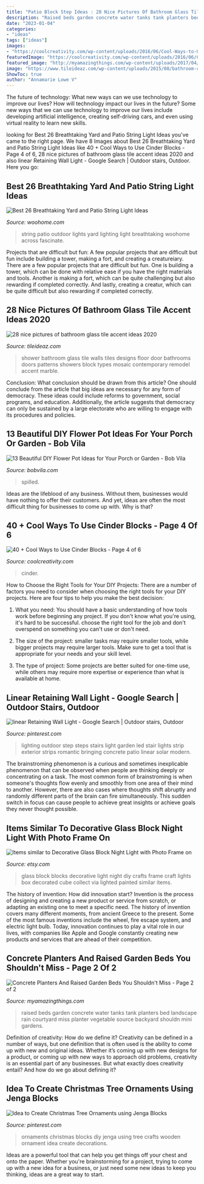 ```yaml
---
title: "Patio Block Step Ideas : 28 Nice Pictures Of Bathroom Glass Tile Accent Ideas 2020"
description: "Raised beds garden concrete water tanks tank planters bed landscape rain courtyard miss planter vegetable source backyard shouldn mini gardens"
date: "2023-01-04"
categories:
- "ideas"
tags: ["ideas"]
images:
- "https://coolcreativity.com/wp-content/uploads/2016/06/Cool-Ways-to-Use-Cinder-Blocks-5.jpg"
featuredImage: "https://coolcreativity.com/wp-content/uploads/2016/06/Cool-Ways-to-Use-Cinder-Blocks-5.jpg"
featured_image: "http://myamazingthings.com/wp-content/uploads/2017/04/raised-beds-1024x768.jpg"
image: "https://www.tileideaz.com/wp-content/uploads/2015/08/bathroom-contemporary-bathroom-design-of-shower-room-designed-with-beige-tile-wall-and-floor-combine-with-gorgeous-glass-wall-bathroom-shower-tile-design-patterns.jpg"
ShowToc: true
author: "Annamarie Lowe V"
---
```



The future of technology: What new ways can we use technology to improve our lives?
How will technology impact our lives in the future? Some new ways that we can use technology to improve our lives include developing artificial intelligence, creating self-driving cars, and even using virtual reality to learn new skills.

	

		
looking for Best 26 Breathtaking Yard and Patio String Light Ideas you've came to the right page. We have 8 Images about Best 26 Breathtaking Yard and Patio String Light Ideas like 40 + Cool Ways to Use Cinder Blocks - Page 4 of 6, 28 nice pictures of bathroom glass tile accent ideas 2020 and also linear Retaining Wall Light - Google Search | Outdoor stairs, Outdoor. Here you go:
		
    
## Best 26 Breathtaking Yard And Patio String Light Ideas

<img loading=lazy src="https://www.woohome.com/wp-content/uploads/2015/01/patio-outdoor-string-lights-woohome-7.jpg" onerror="this.onerror=null;this.src='https://tse1.mm.bing.net/th?id=OIP._A0u-JT61jnUWc38L9Vc3AHaLI&amp;pid=15.1';" alt="Best 26 Breathtaking Yard and Patio String Light Ideas">

_Source: woohome.com_

>string patio outdoor lights yard lighting light breathtaking woohome across fascinate. 

	

Projects that are difficult but fun: A few popular projects that are difficult but fun include building a tower, making a fort, and creating a creatureiary.
There are a few popular projects that are difficult but fun. One is building a tower, which can be done with relative ease if you have the right materials and tools. Another is making a fort, which can be quite challenging but also rewarding if completed correctly. And lastly, creating a creatur, which can be quite difficult but also rewarding if completed correctly.

    
## 28 Nice Pictures Of Bathroom Glass Tile Accent Ideas 2020

<img loading=lazy src="https://www.tileideaz.com/wp-content/uploads/2015/08/bathroom-contemporary-bathroom-design-of-shower-room-designed-with-beige-tile-wall-and-floor-combine-with-gorgeous-glass-wall-bathroom-shower-tile-design-patterns.jpg" onerror="this.onerror=null;this.src='https://tse2.mm.bing.net/th?id=OIP.vmBBsmXadhPfoGR7L9TMbQHaJ4&amp;pid=15.1';" alt="28 nice pictures of bathroom glass tile accent ideas 2020">

_Source: tileideaz.com_

>shower bathroom glass tile walls tiles designs floor door bathrooms doors patterns showers block types mosaic contemporary remodel accent marble. 

	

Conclusion: What conclusion should be drawn from this article?
One should conclude from the article that big ideas are necessary for any form of democracy. These ideas could include reforms to government, social programs, and education. Additionally, the article suggests that democracy can only be sustained by a large electorate who are willing to engage with its procedures and policies.

    
## 13 Beautiful DIY Flower Pot Ideas For Your Porch Or Garden - Bob Vila

<img loading=lazy src="https://empire-s3-production.bobvila.com/slides/43072/original/flower_pot_ideas_2.jpg?1624641156" onerror="this.onerror=null;this.src='https://tse2.mm.bing.net/th?id=OIP.GQ-Aq6ggoYnJnt2yrDBTcwHaLH&amp;pid=15.1';" alt="13 Beautiful DIY Flower Pot Ideas for Your Porch or Garden - Bob Vila">

_Source: bobvila.com_

>spilled. 

	

Ideas are the lifeblood of any business. Without them, businesses would have nothing to offer their customers. And yet, ideas are often the most difficult thing for businesses to come up with. Why is that?

    
## 40 + Cool Ways To Use Cinder Blocks - Page 4 Of 6

<img loading=lazy src="https://coolcreativity.com/wp-content/uploads/2016/06/Cool-Ways-to-Use-Cinder-Blocks-5.jpg" onerror="this.onerror=null;this.src='https://tse3.mm.bing.net/th?id=OIP.6ruleooR3UzlyAkhTNGoagHaJ4&amp;pid=15.1';" alt="40 + Cool Ways to Use Cinder Blocks - Page 4 of 6">

_Source: coolcreativity.com_

>cinder. 

	

How to Choose the Right Tools for Your DIY Projects:
There are a number of factors you need to consider when choosing the right tools for your DIY projects. Here are four tips to help you make the best decision:
1. What you need: You should have a basic understanding of how tools work before beginning any project. If you don't know what you're using, it's hard to be successful. choose the right tool for the job and don't overspend on something you can't use or don't need.

2. The size of the project: smaller tasks may require smaller tools, while bigger projects may require larger tools. Make sure to get a tool that is appropriate for your needs and your skill level.

3. The type of project: Some projects are better suited for one-time use, while others may require more expertise or experience than what is available at home.

    
## Linear Retaining Wall Light - Google Search | Outdoor Stairs, Outdoor

<img loading=lazy src="https://i.pinimg.com/736x/d2/76/1d/d2761d3467692ee7fe8d94c7b5cfe631--strip-lighting-outdoor-lighting.jpg" onerror="this.onerror=null;this.src='https://tse2.mm.bing.net/th?id=OIP.ImUf8YNoKtLBUyYAsA7IZQHaHa&amp;pid=15.1';" alt="linear Retaining Wall Light - Google Search | Outdoor stairs, Outdoor">

_Source: pinterest.com_

>lighting outdoor step steps stairs light garden led stair lights strip exterior strips romantic bringing concrete patio linear solar modern. 

	

The brainstroming phenomenon is a curious and sometimes inexplicable phenomenon that can be observed when people are thinking deeply or concentrating on a task. The most common form of brainstroming is when someone's thoughts flow evenly and smoothly from one area of their mind to another. However, there are also cases where thoughts shift abruptly and randomly different parts of the brain can fire simultaneously. This sudden switch in focus can cause people to achieve great insights or achieve goals they never thought possible.

    
## Items Similar To Decorative Glass Block Night Light With Photo Frame On

<img loading=lazy src="https://img0.etsystatic.com/005/0/7198641/il_570xN.374034664_5x3r.jpg" onerror="this.onerror=null;this.src='https://tse1.mm.bing.net/th?id=OIP.dYejI_kbqpo0i9LAXU5NmwHaJ4&amp;pid=15.1';" alt="Items similar to Decorative Glass Block Night Light with Photo Frame on">

_Source: etsy.com_

>glass block blocks decorative light night diy crafts frame craft lights box decorated cube collect via lighted painted similar items. 

	

The history of invention: How did innovation start?
Invention is the process of designing and creating a new product or service from scratch, or adapting an existing one to meet a specific need. The history of invention covers many different moments, from ancient Greece to the present. Some of the most famous inventions include the wheel, fire escape system, and electric light bulb. Today, innovation continues to play a vital role in our lives, with companies like Apple and Google constantly creating new products and services that are ahead of their competition.

    
## Concrete Planters And Raised Garden Beds You Shouldn&#039;t Miss - Page 2 Of 2

<img loading=lazy src="http://myamazingthings.com/wp-content/uploads/2017/04/raised-beds-1024x768.jpg" onerror="this.onerror=null;this.src='https://tse3.mm.bing.net/th?id=OIP.Gim3RramkH0mnIBMLzxSeQHaFj&amp;pid=15.1';" alt="Concrete Planters And Raised Garden Beds You Shouldn&#039;t Miss - Page 2 of 2">

_Source: myamazingthings.com_

>raised beds garden concrete water tanks tank planters bed landscape rain courtyard miss planter vegetable source backyard shouldn mini gardens. 

	

Definition of creativity: How do we define it?
Creativity can be defined in a number of ways, but one definition that is often used is the ability to come up with new and original ideas. Whether it’s coming up with new designs for a product, or coming up with new ways to approach old problems, creativity is an essential part of any businesses. But what exactly does creativity entail? And how do we go about defining it?

    
## Idea To Create Christmas Tree Ornaments Using Jenga Blocks

<img loading=lazy src="https://i.pinimg.com/736x/e4/cf/8f/e4cf8f7cbf2b7bccdd177fb3ee33b901.jpg" onerror="this.onerror=null;this.src='https://tse2.mm.bing.net/th?id=OIP.7yxX7NHB9H3jZl4wlIJDAAHaLG&amp;pid=15.1';" alt="Idea to Create Christmas Tree Ornaments using Jenga Blocks">

_Source: pinterest.com_

>ornaments christmas blocks diy jenga using tree crafts wooden ornament idea create decorations. 

	

Ideas are a powerful tool that can help you get things off your chest and onto the paper. Whether you're brainstorming for a project, trying to come up with a new idea for a business, or just need some new ideas to keep you thinking, ideas are a great way to start.

